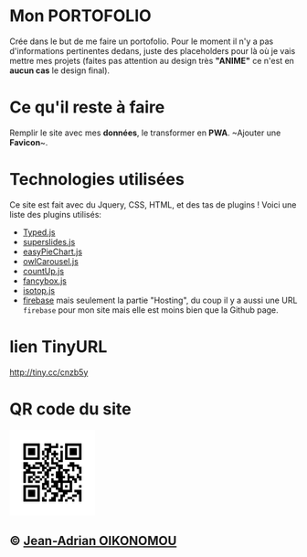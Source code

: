 

# Mon PORTOFOLIO
Crée dans le but de me faire un portofolio.
Pour le moment il n'y a pas d'informations pertinentes dedans, juste des placeholders pour là où je vais mettre mes projets (faites pas attention au design très **"ANIME"** ce n'est en **aucun cas** le design final).

# Ce qu'il reste à faire
Remplir le site avec mes **données**, le transformer en **PWA**. ~Ajouter une **Favicon**~.

# Technologies utilisées
Ce site est fait avec du Jquery, CSS, HTML, et des tas de plugins ! Voici une liste des plugins utilisés:
- [Typed.js](https://github.com/mattboldt/typed.js/)
- [superslides.js](https://github.com/nicinabox/superslides)
- [easyPieChart.js](https://github.com/rendro/easy-pie-chart)
- [owlCarousel.js](https://owlcarousel2.github.io/OwlCarousel2/)
- [countUp.js](https://github.com/inorganik/CountUp.js)
- [fancybox.js](http://fancyapps.com/fancybox/3/)
- [isotop.js](https://isotope.metafizzy.co/)
- [firebase](https://console.firebase.google.com/u/0/project/portofolio-6a120/overview) mais seulement la partie "Hosting", du coup il y a aussi une URL `firebase` pour mon site mais elle est moins bien que la Github page.

# lien TinyURL
http://tiny.cc/cnzb5y

# QR code du site
<img src="tinyqr.png" width="150" height="150" alt="my QR"/>

## &copy; [Jean-Adrian OIKONOMOU](https://github.com/Jean-OIKONOMOU)
